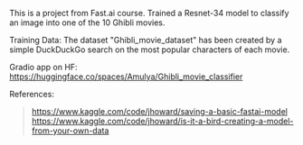 This is a project from Fast.ai course. Trained a Resnet-34 model to classify an image into one of the 10 Ghibli movies.

Training Data: The dataset "Ghibli_movie_dataset" has been created by a simple DuckDuckGo search on the most popular characters of each movie. 

Gradio app on HF: https://huggingface.co/spaces/Amulya/Ghibli_movie_classifier

References:
> https://www.kaggle.com/code/jhoward/saving-a-basic-fastai-model
> https://www.kaggle.com/code/jhoward/is-it-a-bird-creating-a-model-from-your-own-data
